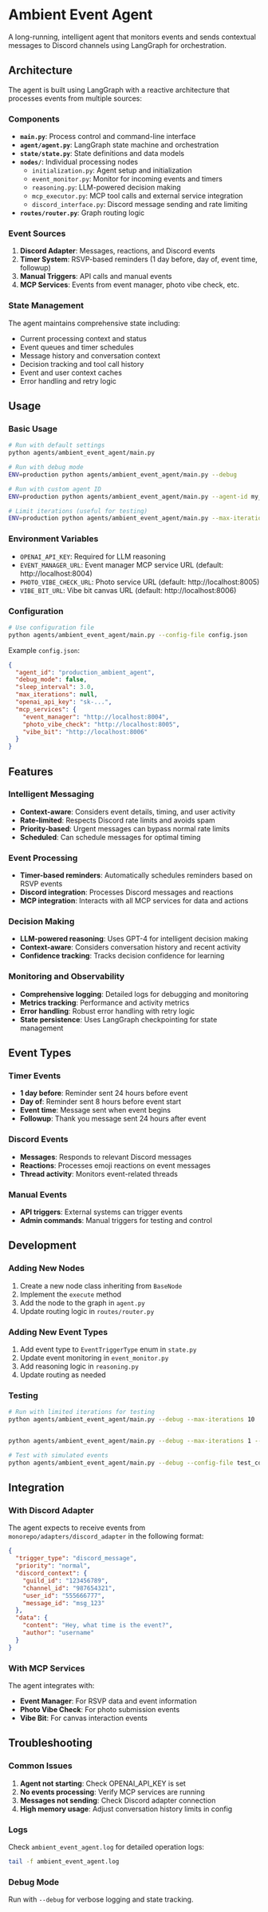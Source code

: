 # Ambient Event Agent

A long-running, intelligent agent that monitors events and sends contextual messages to Discord channels using LangGraph for orchestration.

## Architecture

The agent is built using LangGraph with a reactive architecture that processes events from multiple sources:

### Components

- **`main.py`**: Process control and command-line interface
- **`agent/agent.py`**: LangGraph state machine and orchestration
- **`state/state.py`**: State definitions and data models
- **`nodes/`**: Individual processing nodes
  - `initialization.py`: Agent setup and initialization
  - `event_monitor.py`: Monitor for incoming events and timers
  - `reasoning.py`: LLM-powered decision making
  - `mcp_executor.py`: MCP tool calls and external service integration
  - `discord_interface.py`: Discord message sending and rate limiting
- **`routes/router.py`**: Graph routing logic

### Event Sources

1. **Discord Adapter**: Messages, reactions, and Discord events
2. **Timer System**: RSVP-based reminders (1 day before, day of, event time, followup)
3. **Manual Triggers**: API calls and manual events
4. **MCP Services**: Events from event manager, photo vibe check, etc.

### State Management

The agent maintains comprehensive state including:
- Current processing context and status
- Event queues and timer schedules
- Message history and conversation context
- Decision tracking and tool call history
- Event and user context caches
- Error handling and retry logic

## Usage

### Basic Usage

```bash
# Run with default settings
python agents/ambient_event_agent/main.py

# Run with debug mode
ENV=production python agents/ambient_event_agent/main.py --debug

# Run with custom agent ID
ENV=production python agents/ambient_event_agent/main.py --agent-id my_agent_001

# Limit iterations (useful for testing)
ENV=production python agents/ambient_event_agent/main.py --max-iterations 100
```

### Environment Variables

- `OPENAI_API_KEY`: Required for LLM reasoning
- `EVENT_MANAGER_URL`: Event manager MCP service URL (default: http://localhost:8004)
- `PHOTO_VIBE_CHECK_URL`: Photo service URL (default: http://localhost:8005)
- `VIBE_BIT_URL`: Vibe bit canvas URL (default: http://localhost:8006)

### Configuration

```bash
# Use configuration file
python agents/ambient_event_agent/main.py --config-file config.json
```

Example `config.json`:
```json
{
  "agent_id": "production_ambient_agent",
  "debug_mode": false,
  "sleep_interval": 3.0,
  "max_iterations": null,
  "openai_api_key": "sk-...",
  "mcp_services": {
    "event_manager": "http://localhost:8004",
    "photo_vibe_check": "http://localhost:8005",
    "vibe_bit": "http://localhost:8006"
  }
}
```

## Features

### Intelligent Messaging

- **Context-aware**: Considers event details, timing, and user activity
- **Rate-limited**: Respects Discord rate limits and avoids spam
- **Priority-based**: Urgent messages can bypass normal rate limits
- **Scheduled**: Can schedule messages for optimal timing

### Event Processing

- **Timer-based reminders**: Automatically schedules reminders based on RSVP events
- **Discord integration**: Processes Discord messages and reactions
- **MCP integration**: Interacts with all MCP services for data and actions

### Decision Making

- **LLM-powered reasoning**: Uses GPT-4 for intelligent decision making
- **Context-aware**: Considers conversation history and recent activity
- **Confidence tracking**: Tracks decision confidence for learning

### Monitoring and Observability

- **Comprehensive logging**: Detailed logs for debugging and monitoring
- **Metrics tracking**: Performance and activity metrics
- **Error handling**: Robust error handling with retry logic
- **State persistence**: Uses LangGraph checkpointing for state management

## Event Types

### Timer Events

- **1 day before**: Reminder sent 24 hours before event
- **Day of**: Reminder sent 8 hours before event start
- **Event time**: Message sent when event begins
- **Followup**: Thank you message sent 24 hours after event

### Discord Events

- **Messages**: Responds to relevant Discord messages
- **Reactions**: Processes emoji reactions on event messages
- **Thread activity**: Monitors event-related threads

### Manual Events

- **API triggers**: External systems can trigger events
- **Admin commands**: Manual triggers for testing and control

## Development

### Adding New Nodes

1. Create a new node class inheriting from `BaseNode`
2. Implement the `execute` method
3. Add the node to the graph in `agent.py`
4. Update routing logic in `routes/router.py`

### Adding New Event Types

1. Add event type to `EventTriggerType` enum in `state.py`
2. Update event monitoring in `event_monitor.py`
3. Add reasoning logic in `reasoning.py`
4. Update routing as needed

### Testing

```bash
# Run with limited iterations for testing
python agents/ambient_event_agent/main.py --debug --max-iterations 10


python agents/ambient_event_agent/main.py --debug --max-iterations 1 --config-file agents/ambient_event_agent/test_config.json

# Test with simulated events
python agents/ambient_event_agent/main.py --debug --config-file test_config.json
```

## Integration

### With Discord Adapter

The agent expects to receive events from `monorepo/adapters/discord_adapter` in the following format:

```json
{
  "trigger_type": "discord_message",
  "priority": "normal",
  "discord_context": {
    "guild_id": "123456789",
    "channel_id": "987654321",
    "user_id": "555666777",
    "message_id": "msg_123"
  },
  "data": {
    "content": "Hey, what time is the event?",
    "author": "username"
  }
}
```

### With MCP Services

The agent integrates with:
- **Event Manager**: For RSVP data and event information
- **Photo Vibe Check**: For photo submission events
- **Vibe Bit**: For canvas interaction events

## Troubleshooting

### Common Issues

1. **Agent not starting**: Check OPENAI_API_KEY is set
2. **No events processing**: Verify MCP services are running
3. **Messages not sending**: Check Discord adapter connection
4. **High memory usage**: Adjust conversation history limits in config

### Logs

Check `ambient_event_agent.log` for detailed operation logs:

```bash
tail -f ambient_event_agent.log
```

### Debug Mode

Run with `--debug` for verbose logging and state tracking.